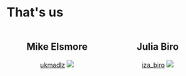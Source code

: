 #  That&#39;s us

<div style="text-align: center;">
  <div class="fragment" style="width:45%; float: left" >
    <h2>Mike Elsmore</h2>
    <a href="https:/twitter.com/ukmadlz" ><i class="fa fa-twitter"></i> ukmadlz</a>
    <img src="https://avatars.io/twitter/ukmadlz" />
  </div>
  <div class="fragment" style="width:45%; float: left" >
    <h2>Julia Biro</h2>
    <a href="https:/twitter.com/iza_biro" ><i class="fa fa-twitter"></i> iza_biro</a>
    <img src="https://avatars.io/twitter/iza_biro" />
  </div>
</div>
